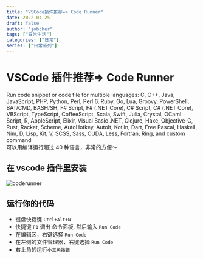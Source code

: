 ```yaml
---
title: "VSCode插件推荐=> Code Runner"
date: 2022-04-25
draft: false
author: "jobcher"
tags: ["日常生活"]
categories: ["日常"]
series: ["日常系列"]
---
```


# VSCode 插件推荐=> Code Runner

Run code snippet or code file for multiple languages: C, C++, Java, JavaScript, PHP, Python, Perl, Perl 6, Ruby, Go, Lua, Groovy, PowerShell, BAT/CMD, BASH/SH, F# Script, F# (.NET Core), C# Script, C# (.NET Core), VBScript, TypeScript, CoffeeScript, Scala, Swift, Julia, Crystal, OCaml Script, R, AppleScript, Elixir, Visual Basic .NET, Clojure, Haxe, Objective-C, Rust, Racket, Scheme, AutoHotkey, AutoIt, Kotlin, Dart, Free Pascal, Haskell, Nim, D, Lisp, Kit, V, SCSS, Sass, CUDA, Less, Fortran, Ring, and custom command  
可以用编译运行超过 40 种语言，非常的方便～

## 在 vscode 插件里安装

![coderunner](/images/vscode1.png)

## 运行你的代码

- 键盘快捷键 `Ctrl+Alt+N`
- 快捷键 `F1` 调出 命令面板, 然后输入 `Run Code`
- 在编辑区，右键选择 `Run Code`
- 在左侧的文件管理器，右键选择 `Run Code`
- 右上角的运行`小三角按钮`

